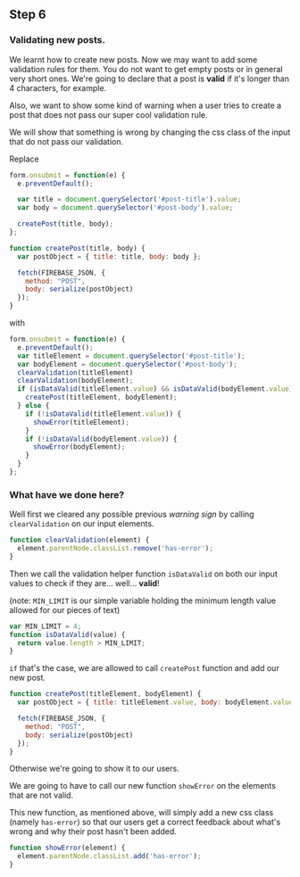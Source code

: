 ## Step 6

### Validating new posts.
We learnt how to create new posts.
Now we may want to add some validation rules for them.
You do not want to get empty posts or in general very short ones.
We're going to declare that a post is **valid** if it's longer than 4 characters, for example.

Also, we want to show some kind of warning when a user tries to create a post that does not pass our super cool validation rule.

We will show that something is wrong by changing the css class of the input that do not pass our validation.

Replace
```javascript
form.onsubmit = function(e) {
  e.preventDefault();

  var title = document.querySelector('#post-title').value;
  var body = document.querySelector('#post-body').value;

  createPost(title, body);
};

function createPost(title, body) {
  var postObject = { title: title, body: body };

  fetch(FIREBASE_JSON, {
    method: "POST",
    body: serialize(postObject)
  });
}
```
with
```javascript
form.onsubmit = function(e) {
  e.preventDefault();
  var titleElement = document.querySelector('#post-title');
  var bodyElement = document.querySelector('#post-body');
  clearValidation(titleElement)
  clearValidation(bodyElement);
  if (isDataValid(titleElement.value) && isDataValid(bodyElement.value)) {
    createPost(titleElement, bodyElement);
  } else {
    if (!isDataValid(titleElement.value)) {
      showError(titleElement);
    }
    if (!isDataValid(bodyElement.value)) {
      showError(bodyElement);
    }
  }
};
```

### What have we done here?

Well first we cleared any possible previous *warning sign* by calling `clearValidation` on our input elements.

```javascript
function clearValidation(element) {
  element.parentNode.classList.remove('has-error');
}
```

Then we call the validation helper function `isDataValid` on both our input values to check if they are... well... **valid**!

(note: `MIN_LIMIT` is our simple variable holding the minimum length value allowed for our pieces of text)

```javascript
var MIN_LIMIT = 4;
function isDataValid(value) {
  return value.length > MIN_LIMIT;
}
```

`if` that's the case, we are allowed to call `createPost` function and add our new post.

```javascript
function createPost(titleElement, bodyElement) {
  var postObject = { title: titleElement.value, body: bodyElement.value };

  fetch(FIREBASE_JSON, {
    method: "POST",
    body: serialize(postObject)
  });
}
```

Otherwise we're going to show it to our users.

 We are going to have to call our new function `showError` on the elements that are not valid.

 This new function, as mentioned above, will simply add a new css class (namely `has-error`) so that our users get a correct feedback about what's wrong and why their post hasn't been added.

```javascript
function showError(element) {
  element.parentNode.classList.add('has-error');
}
```
